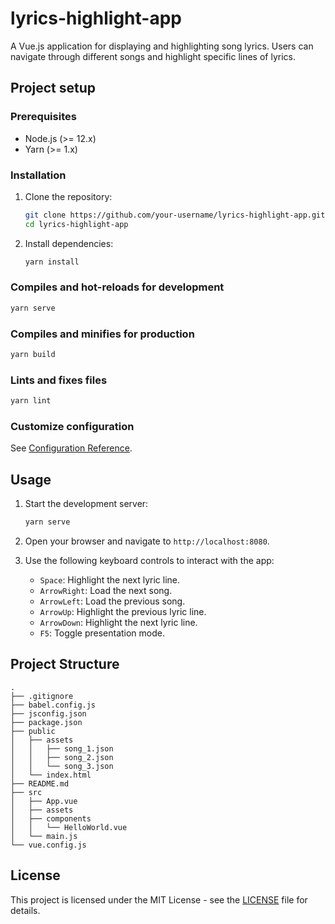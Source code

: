 # lyrics-highlight-app

A Vue.js application for displaying and highlighting song lyrics. Users can navigate through different songs and highlight specific lines of lyrics.

## Project setup

### Prerequisites
- Node.js (>= 12.x)
- Yarn (>= 1.x)

### Installation
1. Clone the repository:
    ```sh
    git clone https://github.com/your-username/lyrics-highlight-app.git
    cd lyrics-highlight-app
    ```

2. Install dependencies:
    ```sh
    yarn install
    ```

### Compiles and hot-reloads for development
```sh
yarn serve
```

### Compiles and minifies for production
```sh
yarn build
```

### Lints and fixes files
```sh
yarn lint
```

### Customize configuration
See [Configuration Reference](https://cli.vuejs.org/config/).

## Usage

1. Start the development server:
    ```sh
    yarn serve
    ```

2. Open your browser and navigate to `http://localhost:8080`.

3. Use the following keyboard controls to interact with the app:
    - `Space`: Highlight the next lyric line.
    - `ArrowRight`: Load the next song.
    - `ArrowLeft`: Load the previous song.
    - `ArrowUp`: Highlight the previous lyric line.
    - `ArrowDown`: Highlight the next lyric line.
    - `F5`: Toggle presentation mode.

## Project Structure

```
.
├── .gitignore
├── babel.config.js
├── jsconfig.json
├── package.json
├── public
│   ├── assets
│   │   ├── song_1.json
│   │   ├── song_2.json
│   │   └── song_3.json
│   └── index.html
├── README.md
├── src
│   ├── App.vue
│   ├── assets
│   ├── components
│   │   └── HelloWorld.vue
│   └── main.js
└── vue.config.js
```

## License

This project is licensed under the MIT License - see the [LICENSE](LICENSE) file for details.
